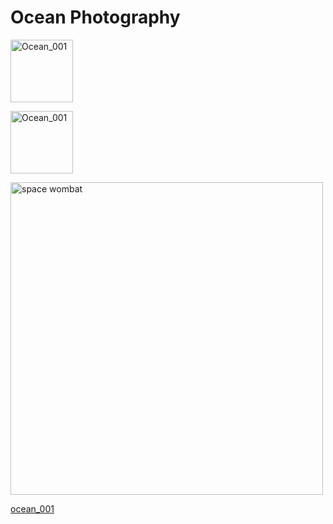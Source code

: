 # Ocean Photography


<p align="left">
  <img src="beginnings/photos/PhotoAssets/DB_Ocean_001.png" width="100" title="Ocean_001">
</p>

<p align="left">
  <img src="https://dorianbrennan.github.io/beginnings/photos/ocean/PhotoAssets/DB_Ocean_001.png" width="100" title="Ocean_001">
</p>


<p align="left">
  <img src="https://dorianbrennan.github.io/beginnings/photos/PhotoAssets/DB_Ocean_001.png" width="500" title="space wombat">
</p>


[ocean_001](beginnings/photos/PhotoAssets/DB_Ocean_001.png)
      
